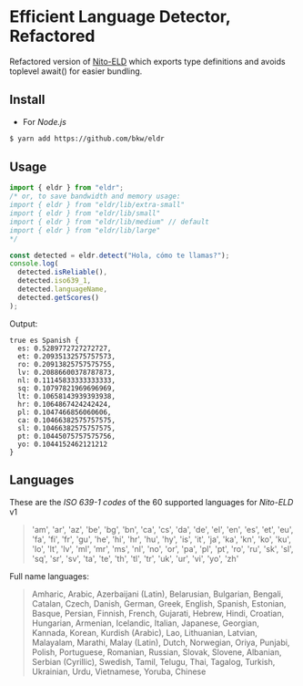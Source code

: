 # Efficient Language Detector, Refactored

Refactored version of [Nito-ELD](https://www.npmjs.com/package/eld) which
exports type definitions and avoids toplevel await() for easier bundling.

## Install

- For _Node.js_

```bash
$ yarn add https://github.com/bkw/eldr
```

## Usage

```ts
import { eldr } from "eldr";
/* or, to save bandwidth and memory usage:
import { eldr } from "eldr/lib/extra-small"
import { eldr } from "eldr/lib/small"
import { eldr } from "eldr/lib/medium" // default
import { eldr } from "eldr/lib/large"
*/

const detected = eldr.detect("Hola, cómo te llamas?");
console.log(
  detected.isReliable(),
  detected.iso639_1,
  detected.languageName,
  detected.getScores()
);
```

Output:

```
true es Spanish {
  es: 0.5289772727272727,
  et: 0.20935132575757573,
  ro: 0.20913825757575755,
  lv: 0.20886600378787873,
  nl: 0.11145833333333333,
  sq: 0.10797821969696969,
  lt: 0.10658143939393938,
  hr: 0.1064867424242424,
  pl: 0.1047466856060606,
  ca: 0.10466382575757575,
  sl: 0.10466382575757575,
  pt: 0.10445075757575756,
  yo: 0.1044152462121212
}
```

## Languages

These are the _ISO 639-1 codes_ of the 60 supported languages for _Nito-ELD_ v1

> 'am', 'ar', 'az', 'be', 'bg', 'bn', 'ca', 'cs', 'da', 'de', 'el', 'en', 'es', 'et', 'eu', 'fa', 'fi', 'fr', 'gu', 'he', 'hi', 'hr', 'hu', 'hy', 'is', 'it', 'ja', 'ka', 'kn', 'ko', 'ku', 'lo', 'lt', 'lv', 'ml', 'mr', 'ms', 'nl', 'no', 'or', 'pa', 'pl', 'pt', 'ro', 'ru', 'sk', 'sl', 'sq', 'sr', 'sv', 'ta', 'te', 'th', 'tl', 'tr', 'uk', 'ur', 'vi', 'yo', 'zh'

Full name languages:

> Amharic, Arabic, Azerbaijani (Latin), Belarusian, Bulgarian, Bengali, Catalan, Czech, Danish, German, Greek, English, Spanish, Estonian, Basque, Persian, Finnish, French, Gujarati, Hebrew, Hindi, Croatian, Hungarian, Armenian, Icelandic, Italian, Japanese, Georgian, Kannada, Korean, Kurdish (Arabic), Lao, Lithuanian, Latvian, Malayalam, Marathi, Malay (Latin), Dutch, Norwegian, Oriya, Punjabi, Polish, Portuguese, Romanian, Russian, Slovak, Slovene, Albanian, Serbian (Cyrillic), Swedish, Tamil, Telugu, Thai, Tagalog, Turkish, Ukrainian, Urdu, Vietnamese, Yoruba, Chinese
